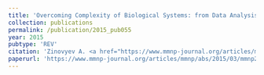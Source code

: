 ```yaml
---
title: 'Overcoming Complexity of Biological Systems: from Data Analysis to Mathematical Modeling'
collection: publications
permalink: /publication/2015_pub055
year: 2015
pubtype: 'REV'
citation: 'Zinovyev A. <a href="https://www.mmnp-journal.org/articles/mmnp/abs/2015/03/mmnp201510p186/mmnp201510p186.html">Overcoming Complexity of Biological Systems: from Data Analysis to Mathematical Modeling</a>. 2015. <i>Mathematical Modeling of Natural Phenomena</i> 10(3), 186-205.'
paperurl: 'https://www.mmnp-journal.org/articles/mmnp/abs/2015/03/mmnp201510p186/mmnp201510p186.html'
---
```

